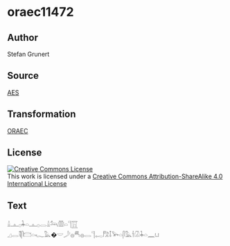 # oraec11472

## Author

Stefan Grunert

## Source

[AES](https://github.com/simondschweitzer/aes)

## Transformation

[ORAEC](https://oraec.github.io/)

## License

<a rel="license" href="http://creativecommons.org/licenses/by-sa/4.0/"><img alt="Creative Commons License" style="border-width:0" src="https://i.creativecommons.org/l/by-sa/4.0/88x31.png" /></a><br />This work is licensed under a <a rel="license" href="http://creativecommons.org/licenses/by-sa/4.0/">Creative Commons Attribution-ShareAlike 4.0 International License</a>

## Text

𓏙𓊵𓊪𓇓𓏏𓊵𓊪𓂋𓏙𓃢𓏃𓏏𓊹𓉱<br>
𓈎𓂋𓌟𓋴𓊭𓏏𓆑𓅓�𓎟𓌳𓐍𓄪𓐍𓂋𓊹𓉻𓀗𓄤𓅨𓏏𓋴𓅓𓌂𓋯𓇓𓏏𓈖𓂓<br>
